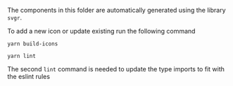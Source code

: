The components in this folder are automatically generated using the library `svgr`.

To add a new icon or update existing run the following command

```
yarn build-icons

yarn lint
```

The second `lint` command is needed to update the type imports to fit with the eslint rules
